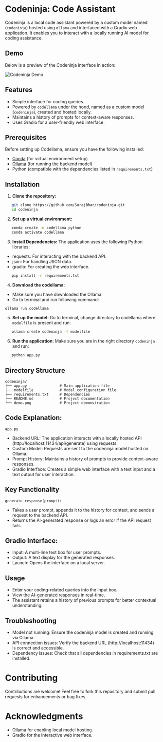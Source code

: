 # Codeninja: Code Assistant
Codeninja is a local code assistant powered by a custom model named (`codeninja`) hosted using `ollama` and interfaced with a Gradio web application. It enables you to interact with a locally running AI model for coding assistance.

## Demo

Below is a preview of the Codeninja interface in action:

![Codeninja Demo](images/demo.png)

## Features
- Simple interface for coding queries.
- Powered by `codellama` under the hood, named as a custom model (`codeninja`), created and hosted locally.
- Maintains a history of prompts for context-aware responses.
- Uses Gradio for a user-friendly web interface.

## Prerequisites
Before setting up Codellama, ensure you have the following installed:
- [Conda](https://docs.conda.io/projects/conda/en/latest/) (for virtual environment setup)
- [Ollama](https://ollama.com/) (for running the backend model)
- Python (compatible with the dependencies listed in `requirements.txt`)

## Installation

1. **Clone the repository:**
```bash
   git clone https://github.com/SurajBhar/codeninja.git
   cd codeninja
```

2. **Set up a virtual environment:**
```bash
   conda create -n codellama python
   conda activate codellama
```

3. **Install Dependencies:**
The application uses the following Python libraries:

- requests: For interacting with the backend API.
- json: For handling JSON data.
- gradio: For creating the web interface.

```bash
   pip install -r requirements.txt
```

4. **Download the codellama:**
- Make sure you have downloaded the Ollama.
- Go to terminal and run following command:
```bash
ollama run codellama
```

5. **Set up the model:**
Go to terminal, change directory to codellama where ``modelfile`` is present and run:
```bash
   ollama create codeninja -f modelfile
```

6. **Run the application:**
Make sure you are in the right directory ``codeninja`` and run:
```bash
   python app.py
```

## Directory Structure
```
codeninja/
├── app.py               # Main application file
├── modelfile            # Model configuration file
├── requirements.txt     # Dependencies
└── README.md            # Project documentation
└── demo.png             # Project demonstration

```

## Code Explanation:
``app.py``
- Backend URL: The application interacts with a locally hosted API (http://localhost:11434/api/generate) using requests.
- Custom Model: Requests are sent to the codeninja model hosted on Ollama.
- Prompt History: Maintains a history of prompts to provide context-aware responses.
- Gradio Interface: Creates a simple web interface with a text input and a text output for user interaction.

## Key Functionality
``generate_response(prompt):``
- Takes a user prompt, appends it to the history for context, and sends a request to the backend API. 
- Returns the AI-generated response or logs an error if the API request fails.

## Gradio Interface:
- Input: A multi-line text box for user prompts.
- Output: A text display for the generated responses.
- Launch: Opens the interface on a local server.

## Usage
- Enter your coding-related queries into the input box.
- View the AI-generated responses in real-time.
- The assistant retains a history of previous prompts for better contextual understanding.

## Troubleshooting
- Model not running: Ensure the codeninja model is created and running via Ollama.
- API connection issues: Verify the backend URL (http://localhost:11434) is correct and accessible.
- Dependency issues: Check that all dependencies in requirements.txt are installed.

# Contributing
Contributions are welcome! Feel free to fork this repository and submit pull requests for enhancements or bug fixes.

# Acknowledgments
- Ollama for enabling local model hosting.
- Gradio for the interactive web interface.
